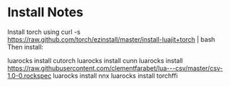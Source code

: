 Install Notes
=============
Install torch using
curl -s https://raw.github.com/torch/ezinstall/master/install-luajit+torch | bash
Then install:

luarocks install cutorch
luarocks install cunn
luarocks install https://raw.githubusercontent.com/clementfarabet/lua---csv/master/csv-1.0-0.rockspec
luarocks install nnx
luarocks install torchffi

